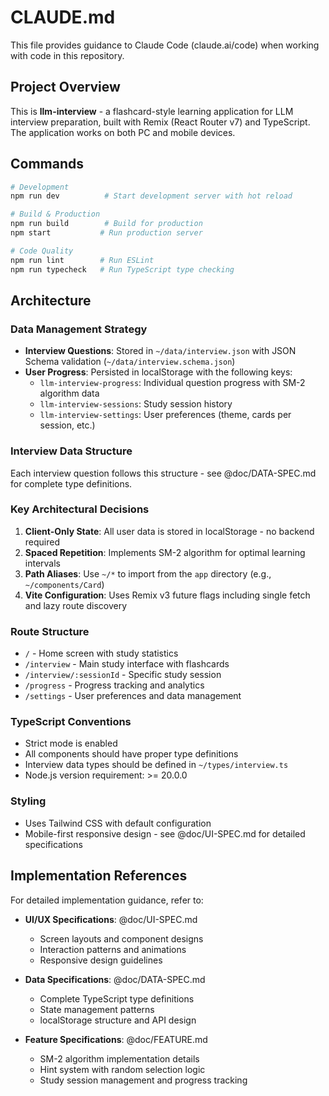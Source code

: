 # CLAUDE.md

This file provides guidance to Claude Code (claude.ai/code) when working with code in this repository.

## Project Overview

This is **llm-interview** - a flashcard-style learning application for LLM interview preparation, built with Remix (React Router v7) and TypeScript. The application works on both PC and mobile devices.

## Commands

```bash
# Development
npm run dev          # Start development server with hot reload

# Build & Production
npm run build        # Build for production
npm start           # Run production server

# Code Quality
npm run lint        # Run ESLint
npm run typecheck   # Run TypeScript type checking
```

## Architecture

### Data Management Strategy
- **Interview Questions**: Stored in `~/data/interview.json` with JSON Schema validation (`~/data/interview.schema.json`)
- **User Progress**: Persisted in localStorage with the following keys:
  - `llm-interview-progress`: Individual question progress with SM-2 algorithm data
  - `llm-interview-sessions`: Study session history
  - `llm-interview-settings`: User preferences (theme, cards per session, etc.)

### Interview Data Structure
Each interview question follows this structure - see @doc/DATA-SPEC.md for complete type definitions.

### Key Architectural Decisions
1. **Client-Only State**: All user data is stored in localStorage - no backend required
2. **Spaced Repetition**: Implements SM-2 algorithm for optimal learning intervals
3. **Path Aliases**: Use `~/*` to import from the `app` directory (e.g., `~/components/Card`)
4. **Vite Configuration**: Uses Remix v3 future flags including single fetch and lazy route discovery

### Route Structure
- `/` - Home screen with study statistics
- `/interview` - Main study interface with flashcards
- `/interview/:sessionId` - Specific study session
- `/progress` - Progress tracking and analytics
- `/settings` - User preferences and data management

### TypeScript Conventions
- Strict mode is enabled
- All components should have proper type definitions
- Interview data types should be defined in `~/types/interview.ts`
- Node.js version requirement: >= 20.0.0

### Styling
- Uses Tailwind CSS with default configuration
- Mobile-first responsive design - see @doc/UI-SPEC.md for detailed specifications

## Implementation References

For detailed implementation guidance, refer to:

- **UI/UX Specifications**: @doc/UI-SPEC.md
  - Screen layouts and component designs
  - Interaction patterns and animations
  - Responsive design guidelines

- **Data Specifications**: @doc/DATA-SPEC.md  
  - Complete TypeScript type definitions
  - State management patterns
  - localStorage structure and API design

- **Feature Specifications**: @doc/FEATURE.md
  - SM-2 algorithm implementation details
  - Hint system with random selection logic
  - Study session management and progress tracking